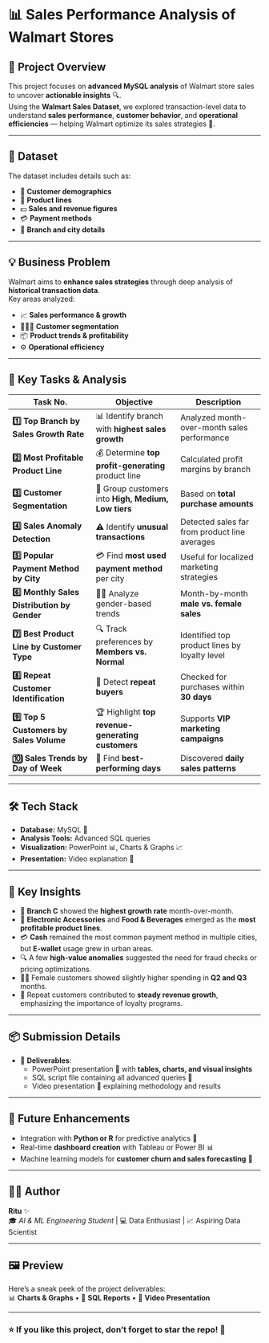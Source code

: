 # 📊 Sales Performance Analysis of Walmart Stores  

## 📝 **Project Overview**  
This project focuses on **advanced MySQL analysis** of Walmart store sales to uncover **actionable insights** 🔍.  
Using the **Walmart Sales Dataset**, we explored transaction-level data to understand **sales performance**, **customer behavior**, and **operational efficiencies** — helping Walmart optimize its sales strategies 💼.  

---

## 📂 **Dataset**  
The dataset includes details such as:  
- 👥 **Customer demographics**  
- 🛒 **Product lines**  
- 💵 **Sales and revenue figures**  
- 💳 **Payment methods**  
- 🏬 **Branch and city details**  

---

## 💡 **Business Problem**  
Walmart aims to **enhance sales strategies** through deep analysis of **historical transaction data**.  
Key areas analyzed:  
- 📈 **Sales performance & growth**  
- 🧑‍🤝‍🧑 **Customer segmentation**  
- 📦 **Product trends & profitability**  
- ⚙️ **Operational efficiency**  

---

## 🔑 **Key Tasks & Analysis**

| **Task No.** | **Objective** | **Description** |
|--------------|--------------|----------------|
| **1️⃣ Top Branch by Sales Growth Rate** | 📊 Identify branch with **highest sales growth** | Analyzed month-over-month sales performance |
| **2️⃣ Most Profitable Product Line** | 💰 Determine **top profit-generating** product line | Calculated profit margins by branch |
| **3️⃣ Customer Segmentation** | 🎯 Group customers into **High, Medium, Low tiers** | Based on **total purchase amounts** |
| **4️⃣ Sales Anomaly Detection** | ⚠️ Identify **unusual transactions** | Detected sales far from product line averages |
| **5️⃣ Popular Payment Method by City** | 💳 Find **most used payment method** per city | Useful for localized marketing strategies |
| **6️⃣ Monthly Sales Distribution by Gender** | 👨👩 Analyze gender-based trends | Month-by-month **male vs. female sales** |
| **7️⃣ Best Product Line by Customer Type** | 🔍 Track preferences by **Members vs. Normal** | Identified top product lines by loyalty level |
| **8️⃣ Repeat Customer Identification** | 🔁 Detect **repeat buyers** | Checked for purchases within **30 days** |
| **9️⃣ Top 5 Customers by Sales Volume** | 🏆 Highlight **top revenue-generating customers** | Supports **VIP marketing campaigns** |
| **🔟 Sales Trends by Day of Week** | 📅 Find **best-performing days** | Discovered **daily sales patterns** |

---

## 🛠️ **Tech Stack**
- **Database:** MySQL 🐬  
- **Analysis Tools:** Advanced SQL queries  
- **Visualization:** PowerPoint 📊, Charts & Graphs 📈  
- **Presentation:** Video explanation 🎥  

---

## 🎯 **Key Insights**
- 🚀 **Branch C** showed the **highest growth rate** month-over-month.  
- 🏅 **Electronic Accessories** and **Food & Beverages** emerged as the **most profitable product lines**.  
- 💳 **Cash** remained the most common payment method in multiple cities, but **E-wallet** usage grew in urban areas.  
- 🔍 A few **high-value anomalies** suggested the need for fraud checks or pricing optimizations.  
- 👩‍🦰 Female customers showed slightly higher spending in **Q2 and Q3** months.  
- 🔁 Repeat customers contributed to **steady revenue growth**, emphasizing the importance of loyalty programs.  

---

## 📦 **Submission Details**
- 📑 **Deliverables**:  
  - PowerPoint presentation 🎨 with **tables, charts, and visual insights**  
  - SQL script file containing all advanced queries 🧾  
  - Video presentation 🎥 explaining methodology and results  

---

## 🌟 **Future Enhancements**
- Integration with **Python or R** for predictive analytics 🤖  
- Real-time **dashboard creation** with Tableau or Power BI 📊  
- Machine learning models for **customer churn and sales forecasting** 🔮  

---

## 👩‍💻 **Author**
**Ritu** ✨  
🎓 *AI & ML Engineering Student* | 💻 Data Enthusiast | 📈 Aspiring Data Scientist  

---

## 🖼️ **Preview**
Here’s a sneak peek of the project deliverables:  
📊 **Charts & Graphs** • 📑 **SQL Reports** • 🎥 **Video Presentation**

---

### ⭐ **If you like this project, don’t forget to star the repo!** 🌟
